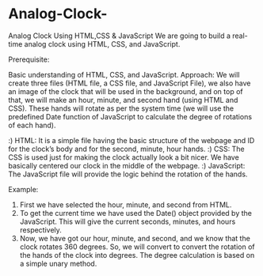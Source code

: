 # Analog-Clock-
Analog Clock Using HTML,CSS & JavaScript
We are going to build a real-time analog clock using HTML, CSS, and JavaScript.

Prerequisite:

Basic understanding of HTML, CSS, and JavaScript.
Approach: We will create three files (HTML file, a CSS file, and JavaScript File), we also have an image of the clock that will be used in the background, and on top of that, we will make an hour, minute, and second hand (using HTML and CSS). These hands will rotate as per the system time (we will use the predefined Date function of JavaScript to calculate the degree of rotations of each hand).

:) HTML: It is a simple file having the basic structure of the webpage and ID for the clock’s body and for the second, minute, hour hands.
:) CSS: The CSS is used just for making the clock actually look a bit nicer. We have basically centered our clock in the middle of the webpage.
:) JavaScript: The JavaScript file will provide the logic behind the rotation of the hands.

Example:

1) First we have selected the hour, minute, and second from HTML.
2) To get the current time we have used the Date() object provided by the JavaScript. This will give the current seconds, minutes, and hours respectively.
3) Now, we have got our hour, minute, and second, and we know that the clock rotates 360 degrees. So, we will convert to convert the rotation of the hands of the clock into degrees. The degree calculation is based on a simple unary method.
